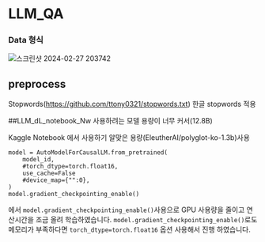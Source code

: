 # LLM_QA

### Data 형식
![스크린샷 2024-02-27 203742](https://github.com/ttony0321/LLM_QA/assets/48801180/fe1c367b-6882-4a31-9a92-1d5f903565ca)

## preprocess
Stopwords(https://github.com/ttony0321/stopwords.txt)
한글 stopwords 적용

##LLM_dL_notebook_Nw
사용하려는 모델 용량이 너무 커서(12.8B)

Kaggle Notebook 에서 사용하기 알맞은 용량(EleutherAI/polyglot-ko-1.3b)사용
```
model = AutoModelForCausalLM.from_pretrained(
    model_id,
    #torch_dtype=torch.float16,
    use_cache=False
    #device_map={"":0},
)
model.gradient_checkpointing_enable()
```
에서 ```model.gradient_checkpointing_enable()```사용으로 GPU 사용량을 줄이고 연산시간을 조금 올려 학습하였습니다.
```model.gradient_checkpointing_enable()```로도 메모리가 부족하다면 ```torch_dtype=torch.float16``` 옵션 사용해서 진행 하였습니다.
